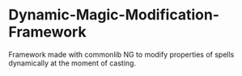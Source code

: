 # Dynamic-Magic-Modification-Framework
 Framework made with commonlib NG to modify properties of spells dynamically at the moment of casting.
